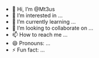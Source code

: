 - 👋 Hi, I’m @Mt3us
- 👀 I’m interested in ...
- 🌱 I’m currently learning ...
- 💞️ I’m looking to collaborate on ...
- 📫 How to reach me ...
- 😄 Pronouns: ...
- ⚡ Fun fact: ...

<!---
Mt3us/Mt3us is a ✨ special ✨ repository because its `README.md` (this file) appears on your GitHub profile.
You can click the Preview link to take a look at your changes.
--->
